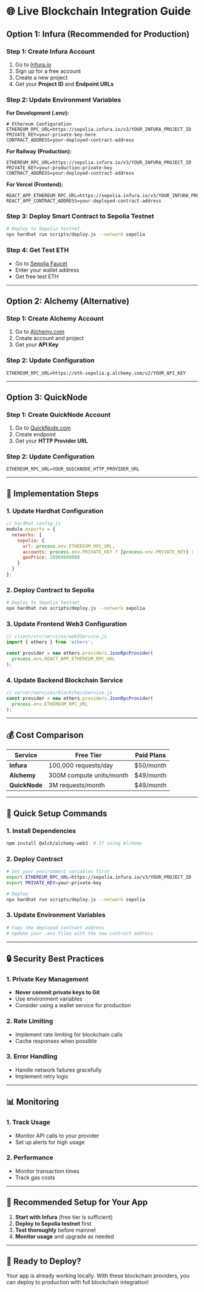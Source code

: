 # 🌐 Live Blockchain Integration Guide

## **Option 1: Infura (Recommended for Production)**

### **Step 1: Create Infura Account**
1. Go to [Infura.io](https://infura.io)
2. Sign up for a free account
3. Create a new project
4. Get your **Project ID** and **Endpoint URLs**

### **Step 2: Update Environment Variables**

**For Development (.env):**
```env
# Ethereum Configuration
ETHEREUM_RPC_URL=https://sepolia.infura.io/v3/YOUR_INFURA_PROJECT_ID
PRIVATE_KEY=your-private-key-here
CONTRACT_ADDRESS=your-deployed-contract-address
```

**For Railway (Production):**
```env
ETHEREUM_RPC_URL=https://sepolia.infura.io/v3/YOUR_INFURA_PROJECT_ID
PRIVATE_KEY=your-production-private-key
CONTRACT_ADDRESS=your-deployed-contract-address
```

**For Vercel (Frontend):**
```env
REACT_APP_ETHEREUM_RPC_URL=https://sepolia.infura.io/v3/YOUR_INFURA_PROJECT_ID
REACT_APP_CONTRACT_ADDRESS=your-deployed-contract-address
```

### **Step 3: Deploy Smart Contract to Sepolia Testnet**

```bash
# Deploy to Sepolia testnet
npx hardhat run scripts/deploy.js --network sepolia
```

### **Step 4: Get Test ETH**
- Go to [Sepolia Faucet](https://sepoliafaucet.com/)
- Enter your wallet address
- Get free test ETH

---

## **Option 2: Alchemy (Alternative)**

### **Step 1: Create Alchemy Account**
1. Go to [Alchemy.com](https://alchemy.com)
2. Create account and project
3. Get your **API Key**

### **Step 2: Update Configuration**
```env
ETHEREUM_RPC_URL=https://eth-sepolia.g.alchemy.com/v2/YOUR_API_KEY
```

---

## **Option 3: QuickNode**

### **Step 1: Create QuickNode Account**
1. Go to [QuickNode.com](https://quicknode.com)
2. Create endpoint
3. Get your **HTTP Provider URL**

### **Step 2: Update Configuration**
```env
ETHEREUM_RPC_URL=YOUR_QUICKNODE_HTTP_PROVIDER_URL
```

---

## **🔧 Implementation Steps**

### **1. Update Hardhat Configuration**

```javascript
// hardhat.config.js
module.exports = {
  networks: {
    sepolia: {
      url: process.env.ETHEREUM_RPC_URL,
      accounts: process.env.PRIVATE_KEY ? [process.env.PRIVATE_KEY] : [],
      gasPrice: 20000000000
    }
  }
};
```

### **2. Deploy Contract to Sepolia**

```bash
# Deploy to Sepolia testnet
npx hardhat run scripts/deploy.js --network sepolia
```

### **3. Update Frontend Web3 Configuration**

```javascript
// client/src/services/web3Service.js
import { ethers } from 'ethers';

const provider = new ethers.providers.JsonRpcProvider(
  process.env.REACT_APP_ETHEREUM_RPC_URL
);
```

### **4. Update Backend Blockchain Service**

```javascript
// server/services/blockchainService.js
const provider = new ethers.providers.JsonRpcProvider(
  process.env.ETHEREUM_RPC_URL
);
```

---

## **💰 Cost Comparison**

| Service | Free Tier | Paid Plans |
|---------|-----------|------------|
| **Infura** | 100,000 requests/day | $50/month |
| **Alchemy** | 300M compute units/month | $49/month |
| **QuickNode** | 3M requests/month | $49/month |

---

## **🚀 Quick Setup Commands**

### **1. Install Dependencies**
```bash
npm install @alch/alchemy-web3  # If using Alchemy
```

### **2. Deploy Contract**
```bash
# Set your environment variables first
export ETHEREUM_RPC_URL=https://sepolia.infura.io/v3/YOUR_PROJECT_ID
export PRIVATE_KEY=your-private-key

# Deploy
npx hardhat run scripts/deploy.js --network sepolia
```

### **3. Update Environment Variables**
```bash
# Copy the deployed contract address
# Update your .env files with the new contract address
```

---

## **🔒 Security Best Practices**

### **1. Private Key Management**
- **Never commit private keys to Git**
- Use environment variables
- Consider using a wallet service for production

### **2. Rate Limiting**
- Implement rate limiting for blockchain calls
- Cache responses when possible

### **3. Error Handling**
- Handle network failures gracefully
- Implement retry logic

---

## **📊 Monitoring**

### **1. Track Usage**
- Monitor API calls to your provider
- Set up alerts for high usage

### **2. Performance**
- Monitor transaction times
- Track gas costs

---

## **🎯 Recommended Setup for Your App**

1. **Start with Infura** (free tier is sufficient)
2. **Deploy to Sepolia testnet** first
3. **Test thoroughly** before mainnet
4. **Monitor usage** and upgrade as needed

---

## **🚀 Ready to Deploy?**

Your app is already working locally. With these blockchain providers, you can deploy to production with full blockchain integration!
